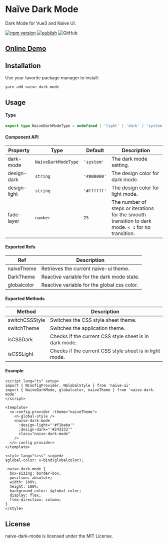 # Naïve Dark Mode
Dark Mode for Vue3 and Naive UI.

[![npm version](https://badge.fury.io/js/naive-dark-mode.svg)](https://badge.fury.io/js/naive-dark-mode)
[![publish](https://github.com/Tohrusky/naive-dark-mode/actions/workflows/publish.yml/badge.svg)](https://github.com/Tohrusky/naive-dark-mode/actions/workflows/publish.yml)
![GitHub](https://img.shields.io/github/license/Tohrusky/naive-dark-mode)


## [Online Demo](https://naive-dark-mode.tohru.top/)


## Installation
Use your favorite package manager to install:

```shell
yarn add naive-dark-mode
```


## Usage
#### Type
```typescript
export type NaiveDarkModeType = undefined | 'light' | 'dark' | 'system'
```


#### Component API

| Property       | Type                  | Default        | Description                                                                                        |
| ------------ | ---------------------- | -------------- |----------------------------------------------------------------------------------------------------|
| dark-mode     | `NaiveDarkModeType`    | `'system'`     | The dark mode setting.                                                                             |
| design-dark   | `string`               | `'#000000'`    | The design color for dark mode.                                                                    |
| design-light  | `string`               | `'#ffffff'`    | The design color for light mode.                                                                   |
| fade-layer    | `number`               | `25`           | The number of steps or iterations for the smooth transition to dark mode. `< 1` for no transition. |


#### Exported Refs

| Ref           | Description                                                  |
| ------------- | ------------------------------------------------------------ |
| naiveTheme    | Retrieves the current naive-ui theme.                        |
| DarkTheme     | Reactive variable for the dark mode state.                   |
| globalcolor   | Reactive variable for the global css color.                  |


#### Exported Methods

| Method           | Description                                                  |
| ---------------- | ------------------------------------------------------------ |
| switchCSSStyle   | Switches the CSS style sheet theme.                          |
| switchTheme      | Switches the application theme.                              |
| isCSSDark        | Checks if the current CSS style sheet is in dark mode.       |
| isCSSLight       | Checks if the current CSS style sheet is in light mode.      |


#### Example

```vue
<script lang="ts" setup>
import { NConfigProvider, NGlobalStyle } from 'naive-ui'
import { NaiveDarkMode, globalcolor, naiveTheme } from 'naive-dark-mode'
</script>

<template>
  <n-config-provider :theme="naiveTheme">
    <n-global-style />
    <naive-dark-mode
      :design-light="'#f1baba'"
      :design-dark="'#243333'"
      class="naive-dark-mode"
    />
  </n-config-provider>
</template>

<style lang="scss" scoped>
$global-color: v-bind(globalcolor);

.naive-dark-mode {
  box-sizing: border-box;
  position: absolute;
  width: 100%;
  height: 100%;
  background-color: $global-color;
  display: flex;
  flex-direction: column;
}
</style>
```

## License
naive-dark-mode is licensed under the MIT License.

